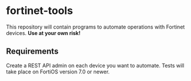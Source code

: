# fortinet-tools
This repository will contain programs to automate operations with Fortinet devices.
**Use at your own risk!**

## Requirements
Create a REST API admin on each device you want to automate.
Tests will take place on FortiOS version 7.0 or newer.
